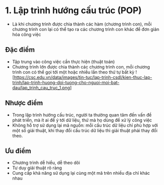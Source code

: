 # 1. Lập trình hướng cấu trúc (POP)
- Là khi chương trình được chia thành các hàm (chương trình con), mỗi chương trình con lại có thể tạo ra các chương trình con khác để đơn giản hóa công việc
## Đặc điểm
- Tập trung vào công việc cần thực hiện (thuật toán)
- Chương trình lớn được chia thành các chương trình con, mỗi chương trình con có thể gọi tới một hoặc nhiều lần theo thứ tự bất kỳ
![https://csc.edu.vn/data/images/tin-tuc/lap-trinh-csdl/kien-thuc-lap-trinh/lap-trinh-huong-doi-tuong-cho-nguoi-moi-bat-dau/lap_trinh_cau_truc_1.png]
## Nhược điểm
- Trong lập trình hướng cấu trúc, người ta thường quan tâm đến vấn đề phát triển, mà ít ai để ý tới dữ liệu, thứ mà họ dùng để xử lý công việc
- Không hỗ trợ sử dụng lại mã nguồn: mỗi cấu trúc dữ liệu chỉ phù hợp với một số giải thuật, khi thay đổi cấu trúc dữ liệu thì giải thuật phải thay đổi theo.
## Ưu điểm
- Chương trình dễ hiểu, dễ theo dõi
- Tư duy giải thuật rõ ràng
- Cung cấp khả năng sử dụng lại cùng một mã trên nhiều địa chỉ khác nhau
